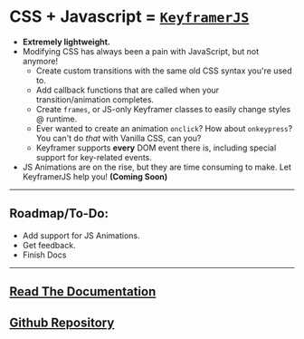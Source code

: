 # CSS + Javascript = [`KeyframerJS`](https://raghav-misra.github.io/keyframer-js)
- **Extremely lightweight.**
- Modifying CSS has always been a pain with JavaScript, but not anymore!
    - Create custom transitions with the same old CSS syntax you're used to.
    - Add callback functions that are called when your transition/animation completes.
    - Create `frames`, or JS-only Keyframer classes to easily change styles @ runtime.
    - Ever wanted to create an animation `onclick`? How about `onkeypress`? You can't do *that* with Vanilla CSS, can you?
    - Keyframer supports **every** DOM event there is, including special support for key-related events.
- JS Animations are on the rise, but they are time consuming to make. Let KeyframerJS help you! **(Coming Soon)**
---
## Roadmap/To-Do:
 - Add support for JS Animations.
 - Get feedback.
 - Finish Docs
---
## [Read The Documentation](https://raghav-misra.github.io/keyframer-js/docs)
## [Github Repository](https://github.com/raghav-misra/keyframer-js)
